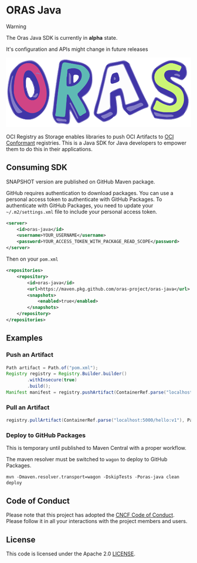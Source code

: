 # ORAS Java

> [!WARNING]
> The Oras Java SDK is currently in **alpha** state.
>
> It's configuration and APIs might change in future releases

![ORAS Logo](https://raw.githubusercontent.com/oras-project/oras-www/main/static/img/oras.png)

OCI Registry as Storage enables libraries to push OCI Artifacts to [OCI Conformant](https://github.com/opencontainers/oci-conformance) registries. This is a Java SDK for Java developers to empower them to do this in their applications.

## Consuming SDK

SNAPSHOT version are published on GitHub Maven package.

GitHub requires authentication to download packages. You can use a personal access token to authenticate with GitHub Packages. To authenticate with GitHub Packages, you need to update your `~/.m2/settings.xml` file to include your personal access token.

```xml
<server>
    <id>oras-java</id>
    <username>YOUR_USERNAME</username>
    <password>YOUR_ACCESS_TOKEN_WITH_PACKAGE_READ_SCOPE</password>
</server>
```

Then on your `pom.xml`

```xml
<repositories>
    <repository>
        <id>oras-java</id>
        <url>https://maven.pkg.github.com/oras-project/oras-java</url>
        <snapshots>
            <enabled>true</enabled>
        </snapshots>
    </repository>
</repositories>
```

## Examples

### Push an Artifact

```java
Path artifact = Path.of("pom.xml");
Registry registry = Registry.Builder.builder()
        .withInsecure(true)
        .build();
Manifest manifest = registry.pushArtifact(ContainerRef.parse("localhost:5000/hello:v1"), artifact);
```

### Pull an Artifact

```java
registry.pullArtifact(ContainerRef.parse("localhost:5000/hello:v1"), Path.of("folder"));
```

### Deploy to GitHub Packages

This is temporary until published to Maven Central with a proper workflow.

The maven resolver must be switched to `wagon` to deploy to GitHub Packages.

```shell
mvn -Dmaven.resolver.transport=wagon -DskipTests -Poras-java clean deploy
```

## Code of Conduct

Please note that this project has adopted the [CNCF Code of Conduct](https://github.com/cncf/foundation/blob/master/code-of-conduct.md).
Please follow it in all your interactions with the project members and users.

## License

This code is licensed under the Apache 2.0 [LICENSE](LICENSE).
